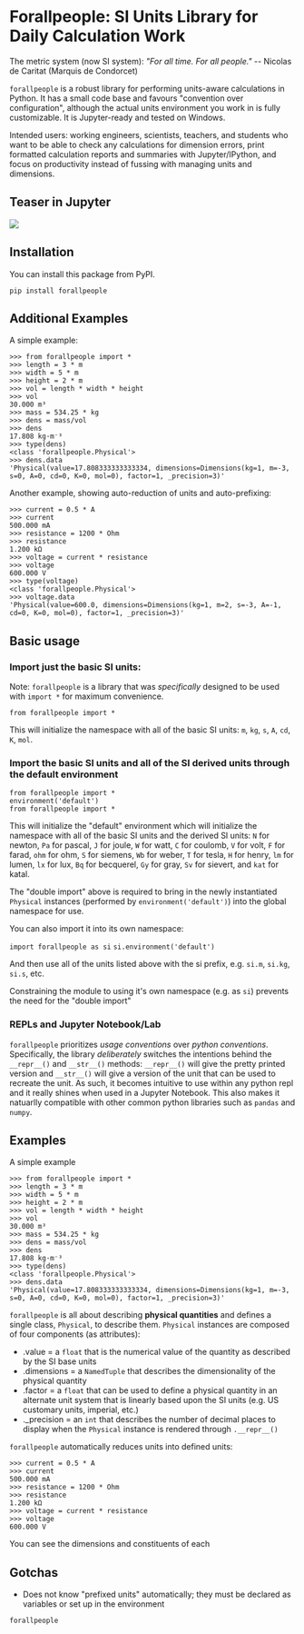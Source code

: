# Forallpeople: SI Units Library for Daily Calculation Work

The metric system (now SI system):
*"For all time. For all people."*
  -- Nicolas de Caritat (Marquis de Condorcet)

`forallpeople` is a robust library for performing units-aware calculations in Python.
It has a small code base and favours "convention over configuration", although the
actual units environment you work in is fully customizable. It is Jupyter-ready and 
tested on Windows.

Intended users: working engineers, scientists, teachers, and students who want to be
able to check any calculations for dimension errors, print formatted calculation
reports and summaries with Jupyter/IPython, and focus on productivity instead of
fussing with managing units and dimensions.

## Teaser in Jupyter

<img src = "https://github.com/connorferster/forallpeople/blob/master/Jupyter.PNG">

## Installation

You can install this package from PyPI.

`pip install forallpeople`

## Additional Examples

A simple example:

```
>>> from forallpeople import *
>>> length = 3 * m
>>> width = 5 * m
>>> height = 2 * m
>>> vol = length * width * height
>>> vol
30.000 m³
>>> mass = 534.25 * kg
>>> dens = mass/vol
>>> dens
17.808 kg·m⁻³
>>> type(dens)
<class 'forallpeople.Physical'>
>>> dens.data
'Physical(value=17.808333333333334, dimensions=Dimensions(kg=1, m=-3, s=0, A=0, cd=0, K=0, mol=0), factor=1, _precision=3)'
```

Another example, showing auto-reduction of units and auto-prefixing:
```
>>> current = 0.5 * A
>>> current
500.000 mA
>>> resistance = 1200 * Ohm
>>> resistance
1.200 kΩ
>>> voltage = current * resistance
>>> voltage
600.000 V
>>> type(voltage)
<class 'forallpeople.Physical'>
>>> voltage.data
'Physical(value=600.0, dimensions=Dimensions(kg=1, m=2, s=-3, A=-1, cd=0, K=0, mol=0), factor=1, _precision=3)'
```

## Basic usage
### Import just the basic SI units:

Note: `forallpeople` is a library that was *specifically* designed to be used with `import *` for maximum convenience.

`from forallpeople import *`

This will initialize the namespace with all of the basic SI units: `m`, `kg`, `s`, `A`, `cd`, `K`, `mol`.

### Import the basic SI units and all of the SI derived units through the default environment

```
from forallpeople import *
environment('default')
from forallpeople import *
```

This will initialize the "default" environment which will initialize the namespace with all of the basic SI units and the derived SI units: `N` for newton, `Pa` for pascal, `J` for joule, `W` for watt, `C` for coulomb, `V` for volt, `F` for farad, `ohm` for ohm, `S` for siemens, `Wb` for weber, `T` for tesla, `H` for henry, `lm` for lumen, `lx` for lux, `Bq` for becquerel, `Gy` for gray, `Sv` for sievert, and `kat` for katal.

The "double import" above is required to bring in the newly instantiated `Physical` instances (performed by `environment('default')`) into the global namespace for use.

You can also import it into its own namespace:

`import forallpeople as si`
`si.environment('default')`

And then use all of the units listed above with the si prefix, e.g. `si.m`, `si.kg`, `si.s`, etc.

Constraining the module to using it's own namespace (e.g. as `si`) prevents the need for the "double import"

### REPLs and Jupyter Notebook/Lab

`forallpeople` prioritizes *usage conventions* over *python conventions*. Specifically, the library *deliberately* switches the intentions behind the `__repr__()` and `__str__()` methods: `__repr__()` will give the pretty printed version and `__str__()` will give a version of the unit that can be used to recreate the unit. As such, it becomes intuitive to use within any python repl and it really shines when used in a Jupyter Notebook. This also makes it natuarlly compatible with other common python libraries such as `pandas` and `numpy`.

## Examples

A simple example

```
>>> from forallpeople import *
>>> length = 3 * m
>>> width = 5 * m
>>> height = 2 * m
>>> vol = length * width * height
>>> vol
30.000 m³
>>> mass = 534.25 * kg
>>> dens = mass/vol
>>> dens
17.808 kg·m⁻³
>>> type(dens)
<class 'forallpeople.Physical'>
>>> dens.data
'Physical(value=17.808333333333334, dimensions=Dimensions(kg=1, m=-3, s=0, A=0, cd=0, K=0, mol=0), factor=1, _precision=3)'
```

`forallpeople` is all about describing **physical quantities** and defines a single class, `Physical`, to describe them. `Physical` instances are composed of four components (as attributes): 
* .value = a `float` that is the numerical value of the quantity as described by the SI base units
* .dimensions = a `NamedTuple` that describes the dimensionality of the physical quantity
* .factor = a `float` that can be used to define a physical quantity in an alternate unit system that is linearly based upon the SI units (e.g. US customary units, imperial, etc.)
* ._precision = an `int` that describes the number of decimal places to display when the `Physical` instance is rendered through `.__repr__()`

`forallpeople` automatically reduces units into defined units:
```
>>> current = 0.5 * A
>>> current
500.000 mA
>>> resistance = 1200 * Ohm
>>> resistance
1.200 kΩ
>>> voltage = current * resistance
>>> voltage
600.000 V
```

You can see the dimensions and constituents of each 

## Gotchas

* Does not know "prefixed units" automatically; they must be declared as variables or set up in the environment

`forallpeople` 




